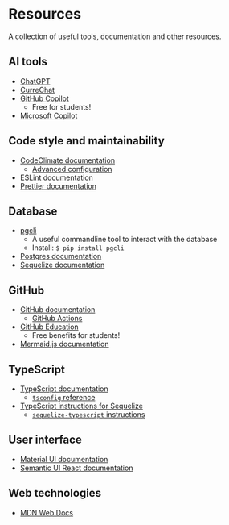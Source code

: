 # Resources

A collection of useful tools, documentation and other resources.

## AI tools

- [ChatGPT](https://chatgpt.com)
- [CurreChat](https://curre.helsinki.fi/chat)
- [GitHub Copilot](https://github.com/features/copilot)
  - Free for students!
- [Microsoft Copilot](https://copilot.microsoft.com)

## Code style and maintainability

- [CodeClimate documentation](https://docs.codeclimate.com/docs)
  - [Advanced configuration](https://docs.codeclimate.com/docs/advanced-configuration)
- [ESLint documentation](https://eslint.org/docs/v8.x)
- [Prettier documentation](https://prettier.io/docs/en)

## Database

- [pgcli](https://www.pgcli.com)
  - A useful commandline tool to interact with the database
  - Install: `$ pip install pgcli`
- [Postgres documentation](https://www.postgresql.org/docs/15/index.html)
- [Sequelize documentation](https://sequelize.org/docs/v6/)

## GitHub

- [GitHub documentation](https://docs.github.com/en)
  - [GitHub Actions](https://docs.github.com/en/actions)
- [GitHub Education](https://github.com/education/students)
  - Free benefits for students!
- [Mermaid.js documentation](https://mermaid.js.org/intro/syntax-reference.html)

## TypeScript

- [TypeScript documentation](https://www.typescriptlang.org/docs)
  - [`tsconfig` reference](https://www.typescriptlang.org/tsconfig)
- [TypeScript instructions for Sequelize](https://sequelize.org/docs/v6/other-topics/typescript)
  - [`sequelize-typescript` instructions](https://github.com/sequelize/sequelize-typescript?tab=readme-ov-file#readme)

## User interface

- [Material UI documentation](https://mui.com/material-ui/getting-started/)
- [Semantic UI React documentation](https://react.semantic-ui.com)

<!--

## Visual Studio Code

_Todo: add relevant plugins_

-->

## Web technologies

- [MDN Web Docs](https://developer.mozilla.org/en-US/)
